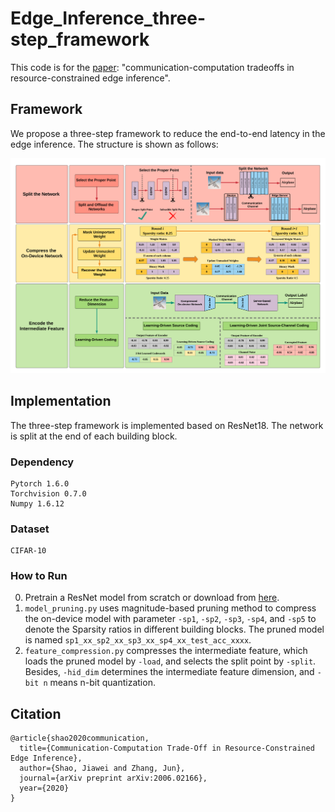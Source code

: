 # Edge_Inference_three-step_framework
This code is for the [paper](https://arxiv.org/abs/2006.02166): "communication-computation tradeoffs in resource-constrained edge inference".


## Framework

We propose a three-step framework to reduce the end-to-end latency in the edge inference. The structure is shown as follows:

![avatar](./Framework.png)

## Implementation

The three-step framework is implemented based on ResNet18. The network is split at the end of each building block.

### Dependency

```
Pytorch 1.6.0
Torchvision 0.7.0
Numpy 1.6.12
```

### Dataset

```
CIFAR-10
```
### How to Run

0. Pretrain a ResNet model from scratch or download from [here](https://github.com/shaojiawei07/some_model).
1. `model_pruning.py` uses magnitude-based pruning method to compress the on-device model with parameter `-sp1`, `-sp2`, `-sp3`, `-sp4`, and `-sp5` to denote the Sparsity ratios in different building blocks. The pruned model is named `sp1_xx_sp2_xx_sp3_xx_sp4_xx_test_acc_xxxx`.
2. `feature_compression.py` compresses the intermediate feature, which loads the pruned model by `-load`, and selects the split point by `-split`. Besides, `-hid_dim` determines the intermediate feature dimension, and `-bit n` means n-bit quantization. 


## Citation

```
@article{shao2020communication,
  title={Communication-Computation Trade-Off in Resource-Constrained Edge Inference},
  author={Shao, Jiawei and Zhang, Jun},
  journal={arXiv preprint arXiv:2006.02166},
  year={2020}
}
```






